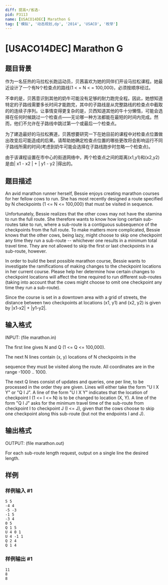 ```yaml
---
diff: 提高+/省选-
pid: P3113
name: [USACO14DEC] Marathon G
tag: ['模拟', '动态规划,dp', '2014', 'USACO', '枚举']
---
```

# [USACO14DEC] Marathon G
## 题目背景

作为一名狂热的马拉松长跑运动员，贝茜喜欢为她的同伴们开设马拉松课程。她最近设计了一个有N个检查点的路线(1 < = N < = 100,000)，必须按顺序经过。


不幸的是，贝茜意识到其他的奶牛可能没有足够的耐力跑完全程。因此，她想知道特定的子路线需要多长时间才能跑完，其中的子路线是从完整路线的检查点中截取的的连续子序列。让事情变得更复杂的是，贝西知道其他的牛十分懒惰，可能会选择在任何时候跳过一个检查点——无论哪一种方法都能在最短的时间内完成。然而，他们不允许在子路线中跳过第一个或最后一个检查点。


为了建造最好的马拉松赛道，贝茜想要研究一下在她目前的课程中对检查点位置做出改变后可能造成的后果。请帮助她确定检查点位置的哪些更改将会影响运行不同子路线所需的时间(考虑到奶牛可能会选择在子路线跑步时忽略一个检查点)。

由于该课程设置在市中心的街道网络中，两个检查点之间的距离(x1,y1)和(x2,y2)是由| x1 - x2 | + | y1 - y2 |得出的。

## 题目描述

An avid marathon runner herself, Bessie enjoys creating marathon courses for her fellow cows to run.  She has most recently designed a route specified by N checkpoints (1 <= N <= 100,000) that must be visited in sequence.


Unfortunately, Bessie realizes that the other cows may not have the stamina to run the full route. She therefore wants to know how long certain sub-routes take to run, where a sub-route is a contiguous subsequence of the checkpoints from the full route.  To make matters more complicated, Bessie knows that the other cows, being lazy, might choose to skip one checkpoint any time they run a sub-route -- whichever one results in a minimum total travel time.  They are not allowed to skip the first or last checkpoints in a sub-route, however.

 
In order to build the best possible marathon course, Bessie wants to investigate the ramifications of making changes to the checkpoint locations in her current course.  Please help her determine how certain changes to checkpoint locations will affect the time required to run different sub-routes (taking into account that the cows might choose to omit one checkpoint any time they run a sub-route).

 
Since the course is set in a downtown area with a grid of streets, the distance between two checkpoints at locations (x1, y1) and (x2, y2) is given by |x1-x2| + |y1-y2|. 
## 输入格式


INPUT: (file marathon.in) 

The first line gives N and Q (1 <= Q <= 100,000). 

The next N lines contain (x, y) locations of N checkpoints in the 

sequence they must be visited along the route.  All coordinates are in the range -1000 .. 1000.


The next Q lines consist of updates and queries, one per line, to be processed in the order they are given. Lines will either take the form "U I X Y" or "Q I J".  A line of the form "U I X Y" indicates that the location of checkpoint I (1 <= I <= N) is to be changed to location (X, Y).  A line of the form "Q I J" asks for the minimum travel time of the sub-route from checkpoint I to checkpoint J (I <= J), given that the cows choose to skip one checkpoint along this sub-route (but not the endpoints I and J).


## 输出格式

 
OUTPUT: (file marathon.out) 

For each sub-route length request, output on a single line the desired length. 


## 样例

### 样例输入 #1
```
5 5 
-4 4 
-5 -3 
-1 5 
-3 4 
0 5 
Q 1 5 
U 4 0 1 
U 4 -1 1 
Q 2 4 
Q 1 4 

```
### 样例输出 #1
```
11 
8 
8 

```
